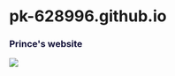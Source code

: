 # pk-628996.github.io
<h3 style="text-align:centre;color:#131239">  Prince's website  </h3>
<img src="https://te.legra.ph/file/c5ffe53d0a2eaeb9f0bc2.jpg" />

